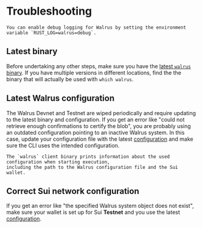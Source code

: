 # Troubleshooting

```admonish tip title="Debug logging"
You can enable debug logging for Walrus by setting the environment variable `RUST_LOG=walrus=debug`.
```

## Latest binary

Before undertaking any other steps, make sure you have the [latest `walrus`
binary](./setup.md#installation). If you have multiple versions in different locations, find the
the binary that will actually be used with `which walrus`.

## Latest Walrus configuration

The Walrus Devnet and Testnet are wiped periodically and require updating to the latest binary and
configuration. If you get an error like "could not retrieve enough confirmations to certify the
blob", you are probably using an outdated configuration pointing to an inactive Walrus system. In
this case, update your configuration file with the latest [configuration](./setup.md#configuration)
and make sure the CLI uses the intended configuration.

```admonish tip
The `walrus` client binary prints information about the used configuration when starting execution,
including the path to the Walrus configuration file and the Sui wallet.
```

## Correct Sui network configuration

If you get an error like "the specified Walrus system object does not exist", make sure your wallet
is set up for Sui **Testnet** and you use the latest [configuration](./setup.md#configuration).
